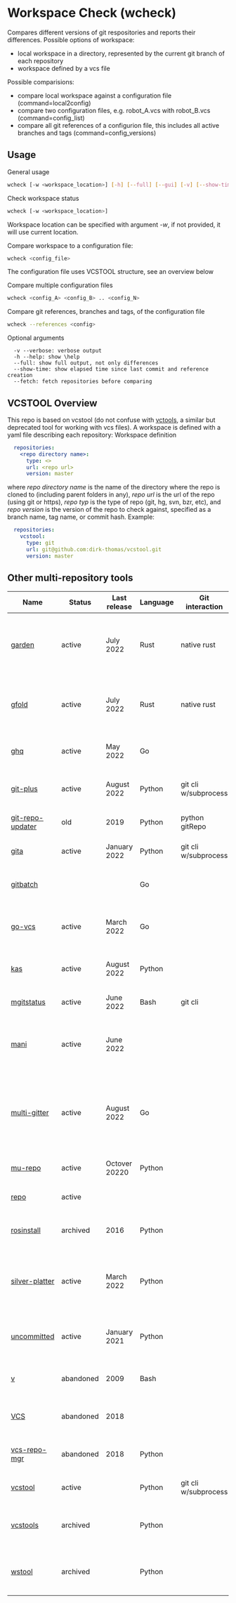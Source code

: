 # Workspace Check (wcheck)

Compares different versions of git respositories and reports their differences. Possible options of workspace:
- local workspace in a directory, represented by the current git branch of each repository
- workspace defined by a vcs file

Possible comparisions:
- compare local workspace against a configuration file (command=local2config)
- compare two configuration files, e.g. robot_A.vcs with robot_B.vcs (command=config_list)
- compare all git references of a configurion file, this includes all active branches and tags (command=config_versions)


## Usage

General usage
```bash
wcheck [-w <workspace_location>] [-h] [--full] [--gui] [-v] [--show-time] [--references] [--full-path] [<config> .. <config>]
```

Check workspace status
```bash
wcheck [-w <workspace_location>] 
```
Workspace location can be specified with argument _-w_, if not provided, it will use current location. 

Compare workspace to a configuration file:
```bash
wcheck <config_file>
```
The configuration file uses VCSTOOL structure, see an overview below

Compare multiple configuration files
```bash
wcheck <config_A> <config_B> .. <config_N>
```

Compare git references, branches and tags, of the configuration file
```bash
wcheck --references <config> 
```

Optional arguments
```
  -v --verbose: verbose output
  -h --help: show \help
  --full: show full output, not only differences
  --show-time: show elapsed time since last commit and reference creation
  --fetch: fetch repositories before comparing
```

## VCSTOOL Overview

This repo is based on vcstool (do not confuse with [vctools](https://github.com/vcstools/vcstools/), a similar but deprecated tool for working with vcs files). A workspace is defined with a yaml file describing each repository:
Workspace definition

```yaml
  repositories:
    <repo directory name>:
      type: <>
      url: <repo url>
      version: master
```

where *repo directory name* is the name of the directory where the repo is cloned to (including parent folders in any), *repo url* is the url of the repo (using git or https), *repo typ* is the type of repo (git, hg, svn, bzr, etc), and *repo version* is the version of the repo to check against, specified as a branch name, tag name, or commit hash. Example:

```yaml
  repositories:
    vcstool:
      type: git
      url: git@github.com:dirk-thomas/vcstool.git
      version: master
```
## Other multi-repository tools



| Name                                                                         | Status    | Last release  | Language | Git interaction      | Terminal | GUI | Compares configs | Compares versions | Description                                                                                                     |
|------------------------------------------------------------------------------|-----------|---------------|----------|----------------------|----------|-----|------------------|-------------------|-----------------------------------------------------------------------------------------------------------------|
| <a href="https://github.com/davvid/garden/">garden</a>                       | active    | July 2022     | Rust     | native rust          | Yes      | no  | no               | no                | manage git project dependencies and worktrees, custom commands                                                  |
| <a href="https://github.com/nickgerace/gfold">gfold</a>                      | active    | July 2022     | Rust     | native rust          | Yes      | no  |                  |                   | lists status of multiple repositories, readonly, config file, rust                                              |
| <a href="https://github.com/motemen/ghq">ghq</a>                             | active    | May 2022      | Go       |                      | yes      |     |                  |                   | manage remote repository clones                                                                                 |
| <a href="https://github.com/tkrajina/git-plus">git-plus</a>                  | active    | August 2022   | Python   | git cli w/subprocess |          |     |                  |                   | multi: run commands in multiple git repos                                                                       |
| <a href="https://github.com/earwig/git-repo-updater">git-repo-updater</a>    | old       | 2019          | Python   | python gitRepo       |          |     |                  |                   | gitup: update multiple git repos at once                                                                        |
| <a href="https://github.com/nosarthur/gita">gita</a>                         | active    | January 2022  | Python   | git cli w/subprocess |          |     |                  |                   | manage multiple git repos                                                                                       |
| <a href="https://github.com/isacikgoz/gitbatch">gitbatch</a>                 |           |               | Go       |                      |          |     |                  |                   | manage multiple git repos in one place                                                                          |
| <a href="https://github.com/Masterminds/vcs">go-vcs</a>                      | active    | March 2022    | Go       |                      |          |     |                  |                   | version control repository management for Golang                                                                |
| <a href="https://github.com/siemens/kas">kas</a>                             | active    | August 2022   | Python   |                      |          |     |                  |                   | bitbake repository management tool                                                                              |
| <a href="https://github.com/fboender/multi-git-status">mgitstatus</a>        | active    | June 2022     | Bash     | git cli              |          |     |                  |                   | show status in multiple git repos                                                                               |
| <a href="https://manicli.com/">mani</a>                                      | active    | June 2022     |          |                      |          |     |                  |                   | manage multiple repositories, tasks, tags, YAML config, golang                                                  |
| <a href="https://github.com/lindell/multi-gitter">multi-gitter</a>           | active    | August 2022   | Go       |                      |          |     |                  |                   | run command and commit, manipulates pull requests, YAML config, tightly bound to forges (GitHub, GitLab, Gitea) |
| <a href="https://fabioz.github.io/mu-repo/">mu-repo</a>                      | active    | Octover 20220 | Python   |                      |          |     |                  |                   | help working with multiple git repos                                                                            |
| <a href="https://android.googlesource.com/tools/repo">repo</a>               | active    |               |          |                      |          |     |                  |                   | git repository management tool                                                                                  |
| <a href="https://github.com/vcstools/rosinstall">rosinstall</a>              | archived  | 2016          | Python   |                      |          |     |                  |                   | source code workspace management tool                                                                           |
| <a href="https://www.jelmer.uk/silver-platter-intro.html">silver-platter</a> | active    | March 2022    | Python   |                      |          |     |                  |                   | make automated changes in different version control repositories                                                |
| <a href="https://github.com/brandon-rhodes/uncommitted">uncommitted</a>      | active    | January 2021  | Python   |                      |          |     |                  |                   | find uncommitted changes in VCS directories                                                                     |
| <a href="https://github.com/ChristophBerg/dotfiles/blob/master/bin/v">v</a>  | abandoned | 2009          | Bash     |                      |          |     |                  |                   | version control subcommand wrapper                                                                              |
| <a href="https://www.greenend.org.uk/rjk/vcs/">VCS</a>                       | abandoned | 2018          |          |                      |          |     |                  |                   | a wrapper for version control systems                                                                           |
| <a href="https://github.com/xolox/python-vcs-repo-mgr">vcs-repo-mgr</a>      | abandoned | 2018          | Python   |                      |          |     |                  |                   | version control repository manager                                                                              |
| <a href="https://github.com/dirk-thomas/vcstool">vcstool</a>                 | active    |               | Python   | git cli w/subprocess |          |     |                  |                   | work with multiple repositories                                                                                 |
| <a href="https://github.com/vcstools/vcstools">vcstools</a>                  | archived  |               | Python   |                      |          |     |                  |                   | Python API wrapping version control systems                                                                     |
| <a href="https://github.com/vcstools/wstool">wstool</a>                      | archived  |               | Python   |                      |          |     |                  |                   | maintain workspace of projects from multiple VCSes                                                              |